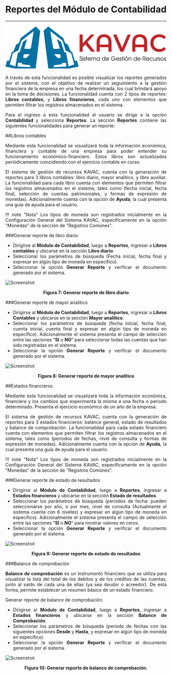 # Reportes del Módulo de Contabilidad
*************************************
<div style="text-align: justify;">

![Screenshot](img/logokavac.png#imagen)

A través de esta funcionalidad es posible visualizar los reportes generados por el sistema, con el objetivo de realizar un seguimiento a la gestión financiera de la empresa en una fecha determinada, los cual brindará apoyo en la toma de decisiones. La funcionalidad cuenta con 2 tipos de reportes: **Libros contables**, y **Libros financieros**, cada uno con elementos que permiten filtrar los registros almacenados en el sistema. 

Para el ingreso a esta funcionalidad el usuario se dirige a la opción **Contabilidad** y selecciona **Reportes**. La sección **Reportes** contiene las siguientes funcionalidades para generar un reporte:

##Libros contables

Mediante esta funcionalidad se visualizará  toda la información económica, financiera y contable de una empresa para poder entender su funcionamiento económico-financiero. Estos libros son actualizados periódicamente coincidiendo con el ejercicio contable en curso. 

El sistema de gestión de recursos KAVAC, cuenta con la generación de reportes para 3 libros contables: libro diario, mayor analítico, y libro auxiliar. La funcionalidad para cada libro cuenta con elementos que permiten filtrar los registros almacenados en el sistema, tales como (fecha inicial, fecha final, selección de cuentas patrimoniales, y formas de expresión de monedas). Adicionalmente cuenta con la opción de **Ayuda**, la cual presenta una guía de ayuda para el usuario. 

!!! note "Nota"
	Los tipos de moneda son registrados inicialmente en la Configuración General del Sistema KAVAC, específicamente en la opción "Monedas" de la sección de "Registros Comúnes".

###Generar reporte de libro diario

- Dirigirse al **Módulo de Contabilidad**, luego a **Reportes**, ingresar a **Libros contables** y ubicarse en la sección **Libro diario**.
- Seleccionar los parámetros de búsqueda (Fecha inicial, fecha final y expresar en algún tipo de moneda en específico).
- Seleccionar la opción **Generar Reporte** y verificar el documento generado por el sistema.

![Screenshot](/img/figure_7.png)<div style="text-align: center;font-weight: bold">Figura 7: Generar reporte de libro diario</div>

###Generar reporte de mayor analítico

- Dirigirse al **Módulo de Contabilidad**, luego a **Reportes**, ingresar a **Libros Contables** y ubicarse en la sección **Mayor analítico**.
- Seleccionar los parámetros de búsqueda (fecha inicial, fecha final, cuenta inicial, cuenta final y expresar en algún tipo de moneda en específico).	Adicionalmente el sistema presenta el campo de selección entre las opciones “**SI** o **NO**” para seleccionar todas las cuentas que han sido registradas en el sistema.
- Seleccionar la opción **Generar Reporte** y verificar el documento generado por el sistema.

![Screenshot](/img/figure_8.png)<div style="text-align: center;font-weight: bold">Figura 8: Generar reporte de mayor analítico</div>

##Estados financieros

Mediante esta funcionalidad se visualizará  toda la información económica, financiera y los cambios que experimenta la misma a una fecha o periodo determinado. Presenta el ejercicio económico de un año de la empresa.

El sistema de gestión de recursos KAVAC, cuenta con la generación de reportes para 3 estados financieros: balance general, estado de resultados y balance de comprobación. La funcionalidad para cada estado financiero cuenta con elementos que permiten filtrar los registros almacenados en el sistema, tales como (periodos de fechas, nivel de consulta y formas de expresión de monedas). Adicionalmente cuenta con la opción de **Ayuda**, la cual presenta una guía de ayuda para el usuario.

!!! note "Nota"
	Los tipos de moneda son registrados inicialmente en la Configuración General del Sistema KAVAC, específicamente en la opción "Monedas" de la sección de "Registros Comúnes".

###Generar reporte de estado de resultados

- Dirigirse al **Módulo de Contabilidad**, luego a **Reportes**, ingresar a **Estados financieros** y ubicarse en la sección **Estado de resultados**.
- Seleccionar los parámetros de búsqueda (periodos de fecha: pueden seleccionarse por año, o por mes, nivel de consulta (Actualmente el sistema cuenta con 6 niveles)  y expresar en algún tipo de moneda en específico). Adicionalmente el sistema presenta el campo de selección entre las opciones “**SI** o **NO**” para mostrar valores en ceros. 
- Seleccionar la opción **Generar Reporte** y verificar el documento generado por el sistema.

![Screenshot](/img/figure_9.png)<div style="text-align: center;font-weight: bold">Figura 9: Generar reporte de estado de resultados</div>


###Balance de comprobación 

**Balance de comprobación** es un instrumento financiero que se utiliza para visualizar la lista del total de los debitos y de los créditos de las cuentas, junto al saldo de cada una de ellas (ya sea deudor o acreedor). De esta forma, permite establecer un resumen básico de un estado financiero.

Generar reporte de balance de comprobación. 
 
- Dirigirse al **Módulo de Contabilidad**, luego a **Reportes**, ingresar a **Estados financieros** y ubicarse en la sección **Balance de Comprobación**.
- Seleccionar los parámetros de búsqueda (periodo de fechas con las siguientes opciones **Desde** y **Hasta**, y expresar en algún tipo de moneda en específico).
- Seleccionar la opción **Generar Reporte** y verificar el documento generado por el sistema.

![Screenshot](/img/figure_10.png)<div style="text-align: center;font-weight: bold">Figura 10: Generar reporte de balance de comprobación. </div>

</div>

























